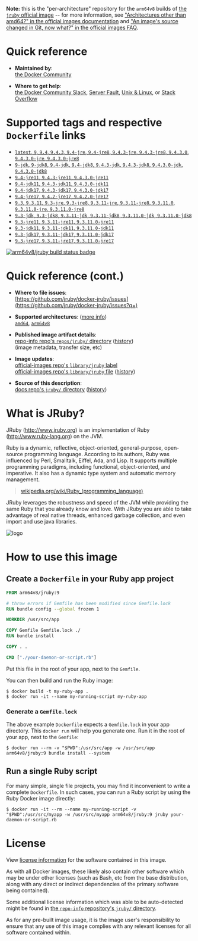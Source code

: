 <!--

********************************************************************************

WARNING:

    DO NOT EDIT "jruby/README.md"

    IT IS AUTO-GENERATED

    (from the other files in "jruby/" combined with a set of templates)

********************************************************************************

-->

**Note:** this is the "per-architecture" repository for the `arm64v8` builds of [the `jruby` official image](https://hub.docker.com/_/jruby) -- for more information, see ["Architectures other than amd64?" in the official images documentation](https://github.com/docker-library/official-images#architectures-other-than-amd64) and ["An image's source changed in Git, now what?" in the official images FAQ](https://github.com/docker-library/faq#an-images-source-changed-in-git-now-what).

# Quick reference

-	**Maintained by**:  
	[the Docker Community](https://github.com/jruby/docker-jruby)

-	**Where to get help**:  
	[the Docker Community Slack](https://dockr.ly/comm-slack), [Server Fault](https://serverfault.com/help/on-topic), [Unix & Linux](https://unix.stackexchange.com/help/on-topic), or [Stack Overflow](https://stackoverflow.com/help/on-topic)

# Supported tags and respective `Dockerfile` links

-	[`latest`, `9`, `9.4`, `9.4.3`, `9.4-jre`, `9.4-jre8`, `9.4.3-jre`, `9.4.3-jre8`, `9.4.3.0`, `9.4.3.0-jre`, `9.4.3.0-jre8`](https://github.com/jruby/docker-jruby/blob/13c93bf03f4130306e52c3cb8316edbd1a63da15/9.4/jre8/Dockerfile)
-	[`9-jdk`, `9-jdk8`, `9.4-jdk`, `9.4-jdk8`, `9.4.3-jdk`, `9.4.3-jdk8`, `9.4.3.0-jdk`, `9.4.3.0-jdk8`](https://github.com/jruby/docker-jruby/blob/13c93bf03f4130306e52c3cb8316edbd1a63da15/9.4/jdk8/Dockerfile)
-	[`9.4-jre11`, `9.4.3-jre11`, `9.4.3.0-jre11`](https://github.com/jruby/docker-jruby/blob/13c93bf03f4130306e52c3cb8316edbd1a63da15/9.4/jre11/Dockerfile)
-	[`9.4-jdk11`, `9.4.3-jdk11`, `9.4.3.0-jdk11`](https://github.com/jruby/docker-jruby/blob/13c93bf03f4130306e52c3cb8316edbd1a63da15/9.4/jdk11/Dockerfile)
-	[`9.4-jdk17`, `9.4.3-jdk17`, `9.4.3.0-jdk17`](https://github.com/jruby/docker-jruby/blob/13c93bf03f4130306e52c3cb8316edbd1a63da15/9.4/jdk17/Dockerfile)
-	[`9.4-jre17`, `9.4.2-jre17`, `9.4.2.0-jre17`](https://github.com/jruby/docker-jruby/blob/13c93bf03f4130306e52c3cb8316edbd1a63da15/9.4/jre17/Dockerfile)
-	[`9.3`, `9.3.11`, `9.3-jre`, `9.3-jre8`, `9.3.11-jre`, `9.3.11-jre8`, `9.3.11.0`, `9.3.11.0-jre`, `9.3.11.0-jre8`](https://github.com/jruby/docker-jruby/blob/13c93bf03f4130306e52c3cb8316edbd1a63da15/9.3/jre8/Dockerfile)
-	[`9.3-jdk`, `9.3-jdk8`, `9.3.11-jdk`, `9.3.11-jdk8`, `9.3.11.0-jdk`, `9.3.11.0-jdk8`](https://github.com/jruby/docker-jruby/blob/13c93bf03f4130306e52c3cb8316edbd1a63da15/9.3/jdk8/Dockerfile)
-	[`9.3-jre11`, `9.3.11-jre11`, `9.3.11.0-jre11`](https://github.com/jruby/docker-jruby/blob/13c93bf03f4130306e52c3cb8316edbd1a63da15/9.3/jre11/Dockerfile)
-	[`9.3-jdk11`, `9.3.11-jdk11`, `9.3.11.0-jdk11`](https://github.com/jruby/docker-jruby/blob/13c93bf03f4130306e52c3cb8316edbd1a63da15/9.3/jdk11/Dockerfile)
-	[`9.3-jdk17`, `9.3.11-jdk17`, `9.3.11.0-jdk17`](https://github.com/jruby/docker-jruby/blob/13c93bf03f4130306e52c3cb8316edbd1a63da15/9.3/jdk17/Dockerfile)
-	[`9.3-jre17`, `9.3.11-jre17`, `9.3.11.0-jre17`](https://github.com/jruby/docker-jruby/blob/13c93bf03f4130306e52c3cb8316edbd1a63da15/9.3/jre17/Dockerfile)

[![arm64v8/jruby build status badge](https://img.shields.io/jenkins/s/https/doi-janky.infosiftr.net/job/multiarch/job/arm64v8/job/jruby.svg?label=arm64v8/jruby%20%20build%20job)](https://doi-janky.infosiftr.net/job/multiarch/job/arm64v8/job/jruby/)

# Quick reference (cont.)

-	**Where to file issues**:  
	[https://github.com/jruby/docker-jruby/issues](https://github.com/jruby/docker-jruby/issues?q=)

-	**Supported architectures**: ([more info](https://github.com/docker-library/official-images#architectures-other-than-amd64))  
	[`amd64`](https://hub.docker.com/r/amd64/jruby/), [`arm64v8`](https://hub.docker.com/r/arm64v8/jruby/)

-	**Published image artifact details**:  
	[repo-info repo's `repos/jruby/` directory](https://github.com/docker-library/repo-info/blob/master/repos/jruby) ([history](https://github.com/docker-library/repo-info/commits/master/repos/jruby))  
	(image metadata, transfer size, etc)

-	**Image updates**:  
	[official-images repo's `library/jruby` label](https://github.com/docker-library/official-images/issues?q=label%3Alibrary%2Fjruby)  
	[official-images repo's `library/jruby` file](https://github.com/docker-library/official-images/blob/master/library/jruby) ([history](https://github.com/docker-library/official-images/commits/master/library/jruby))

-	**Source of this description**:  
	[docs repo's `jruby/` directory](https://github.com/docker-library/docs/tree/master/jruby) ([history](https://github.com/docker-library/docs/commits/master/jruby))

# What is JRuby?

JRuby (http://www.jruby.org) is an implementation of Ruby (http://www.ruby-lang.org) on the JVM.

Ruby is a dynamic, reflective, object-oriented, general-purpose, open-source programming language. According to its authors, Ruby was influenced by Perl, Smalltalk, Eiffel, Ada, and Lisp. It supports multiple programming paradigms, including functional, object-oriented, and imperative. It also has a dynamic type system and automatic memory management.

> [wikipedia.org/wiki/Ruby_(programming_language)](https://en.wikipedia.org/wiki/Ruby_%28programming_language%29)

JRuby leverages the robustness and speed of the JVM while providing the same Ruby that you already know and love. With JRuby you are able to take advantage of real native threads, enhanced garbage collection, and even import and use java libraries.

![logo](https://raw.githubusercontent.com/docker-library/docs/fbdaaa95f768de2cb4508dde956912f4081a824a/jruby/logo.png)

# How to use this image

## Create a `Dockerfile` in your Ruby app project

```dockerfile
FROM arm64v8/jruby:9

# throw errors if Gemfile has been modified since Gemfile.lock
RUN bundle config --global frozen 1

WORKDIR /usr/src/app

COPY Gemfile Gemfile.lock ./
RUN bundle install

COPY . .

CMD ["./your-daemon-or-script.rb"]
```

Put this file in the root of your app, next to the `Gemfile`.

You can then build and run the Ruby image:

```console
$ docker build -t my-ruby-app .
$ docker run -it --name my-running-script my-ruby-app
```

### Generate a `Gemfile.lock`

The above example `Dockerfile` expects a `Gemfile.lock` in your app directory. This `docker run` will help you generate one. Run it in the root of your app, next to the `Gemfile`:

```console
$ docker run --rm -v "$PWD":/usr/src/app -w /usr/src/app arm64v8/jruby:9 bundle install --system
```

## Run a single Ruby script

For many simple, single file projects, you may find it inconvenient to write a complete `Dockerfile`. In such cases, you can run a Ruby script by using the Ruby Docker image directly:

```console
$ docker run -it --rm --name my-running-script -v "$PWD":/usr/src/myapp -w /usr/src/myapp arm64v8/jruby:9 jruby your-daemon-or-script.rb
```

# License

View [license information](https://github.com/jruby/jruby/blob/master/COPYING) for the software contained in this image.

As with all Docker images, these likely also contain other software which may be under other licenses (such as Bash, etc from the base distribution, along with any direct or indirect dependencies of the primary software being contained).

Some additional license information which was able to be auto-detected might be found in [the `repo-info` repository's `jruby/` directory](https://github.com/docker-library/repo-info/tree/master/repos/jruby).

As for any pre-built image usage, it is the image user's responsibility to ensure that any use of this image complies with any relevant licenses for all software contained within.
